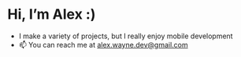 # Hi, I’m Alex :)
- I make a variety of projects, but I really enjoy mobile development 
- 📫 You can reach me at alex.wayne.dev@gmail.com
